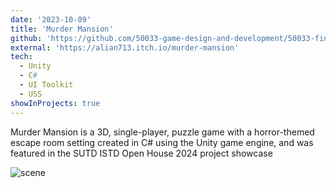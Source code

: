 ```yaml
---
date: '2023-10-09'
title: 'Murder Mansion'
github: 'https://github.com/50033-game-design-and-development/50033-final-project-git-gud-games'
external: 'https://alian713.itch.io/murder-mansion'
tech:
  - Unity
  - C#
  - UI Toolkit
  - USS
showInProjects: true
---
```


Murder Mansion is a 3D, single-player, puzzle game with a horror-themed escape
room setting created in C# using the Unity game engine, and was featured in the SUTD ISTD
Open House 2024 project showcase

![scene](https://img.itch.zone/aW1hZ2UvMjQxMTQ0NC8xNDI3MzQ1Ni5wbmc=/347x500/6gt3hI.png)
